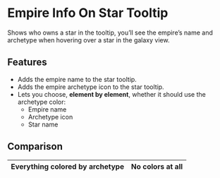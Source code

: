 # Empire Info On Star Tooltip

Shows who owns a star in the tooltip, you’ll see the empire’s name and archetype when hovering over a star in the galaxy view.  

## Features

- Adds the empire name to the star tooltip.  
- Adds the empire archetype icon to the star tooltip.  
- Lets you choose, **element by element**, whether it should use the archetype color:
  - Empire name  
  - Archetype icon  
  - Star name  

## Comparison

Everything colored by archetype | No colors at all  
:------------------------------:|:----------------:  
